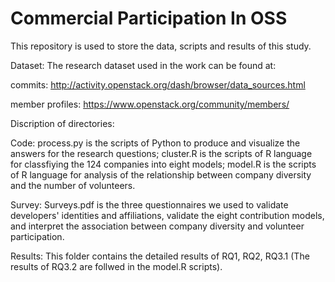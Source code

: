 # Commercial Participation In OSS
This repository is used to store the data, scripts and results of this study.

Dataset: The research dataset used in the work can be found at:

commits: http://activity.openstack.org/dash/browser/data_sources.html

member profiles: https://www.openstack.org/community/members/

Discription of directories:

Code: process.py is the scripts of Python to produce and visualize the answers for the research questions; cluster.R is the scripts of R language for classfiying the 124 companies into eight models; model.R is the scripts of R language for analysis of the relationship between company diversity and the number of volunteers.

Survey: Surveys.pdf is the three questionnaires we used to validate developers' identities and affiliations, validate the eight contribution models, and interpret the association between company diversity and volunteer participation.

Results: This folder contains the detailed results of RQ1, RQ2, RQ3.1 (The results of RQ3.2 are follwed in the model.R scripts).
